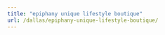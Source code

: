 ```yaml
---
title: "epiphany unique lifestyle boutique"
url: /dallas/epiphany-unique-lifestyle-boutique/
---
```

